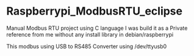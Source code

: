 # Raspberrypi_ModbusRTU_eclipse
Manual Modbus RTU project using C language
I was build it as a Private reference from me without any install library in debian/raspberrypi

This modbus using USB to RS485 Converter
using /dev/ttyusb0
